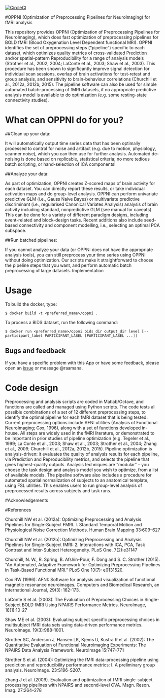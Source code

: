 [![CircleCI](https://circleci.com/gh/BIDS-Apps/oppni.svg?style=svg)](https://circleci.com/gh/BIDS-Apps/oppni)

#OPPNI (Optimization of Preprocessing Pipelines for NeuroImaging) for fMRI analysis

This repository provides OPPNI (Optimization of Preprocessing Pipelines for NeuroImaging), which does fast optimization of preprocessing pipelines for BOLD fMRI (Blood Oxygenation Level Dependent functional MRI). OPPNI identifies the set of preprocessing steps (“pipeline”) specific to each dataset, which optimizes quality metrics of cross-validated Prediction and/or spatial-pattern Reproducibility for a range of analysis models (Strother et al., 2002, 2004; LaConte et al., 2003; Shaw et al., 2003). This procedure has been shown to significantly improve signal detection for individual scan sessions, overlap of brain activations for test-retest and group analysis, and sensitivity to brain-behaviour correlations (Churchill et al., 2012a, 2012b, 2015). The pipeline software can also be used for simple automated batch-processing of fMRI datasets, if no appropriate predictive analysis model is available to do optimization (e.g. some resting-state connectivity studies).

# What can OPPNI do for you?

##Clean up your data:

It will automatically output time series data that has been optimally processed to control for noise and artifact (e.g. due to motion, physiology, scanner noise), which you can then use for further analysis. Automated de-noising is done based on replicable, statistical criteria; no more tedious batch scripting, or hand-selection of ICA components!

##Analyze your data:

As part of optimization, OPPNI creates Z-scored maps of brain activity for each dataset. You can directly report these results, or take individual activation maps and do group-level analysis. OPPNI can perform univariate predictive GLM (i.e., Gauss Naive Bayes) or multivariate predictive discriminant (i.e., regularised Canonical Variates Analysis) analysis of brain activity including standard, nonpredictive GLM (see manual for caveats). This can be done for a variety of different paradigm designs, including event-related and block-design tasks. Recent additions also include seed-based connectivity and component modelling, i.e., selecting an optimal PCA subspace.

##Run batched pipelines:

If you cannot analyze your data (or OPPNI does not have the appropriate analysis tools), you can still preprocess your time series using OPPNI without doing optimization. Our scripts make it straightforward to choose the pipeline steps that you want, and perform automatic batch preprocessing of large datasets.
Implementation

# Usage

To build the docker, type:

```
$ docker build -t <preferred_name>/oppni .
```

To process a BIDS dataset, run the following command:

```
$ docker run <preferred_name>/oppni bids_dir output_dir level [--participant_label PARTICIPANT_LABEL [PARTICIPANT_LABEL ...]]
```

## Bugs and feedback

If you have a specific problem with this App or have some feedback, please open an [issue](https://github.com/BIDS-Apps/oppni/issues) or message @raamana.

# Code design
Preprocessing and analysis scripts are coded in Matlab/Octave, and functions are called and managed using Python scripts. The code tests all possible combinations of a set of 12 different preprocessing steps, to identify the optimal pipeline for each fMRI dataset that is being tested. Current preprocessing options include AFNI utilities (Analysis of Functional NeuroImaging; Cox, 1996), along with a set of functions developed in-house. All steps are widely used in the fMRI literature, or demonstrated to be important in prior studies of pipeline optimization (e.g. Tegeler et al., 1999; La Conte et al., 2003; Shaw et al., 2003; Strother et al., 2004; Zhang et al., 2009; Churchill et al., 2012a, 2012b, 2015). Pipeline optimization is analysis-driven: it evaluates the quality of analysis results for each pipeline, via Prediction and Reproducibility metrics, and selects the pipeline that gives highest-quality outputs. Analysis techniques are “modular” – you choose the task design and analysis model you wish to optimize, from a list of available models. The pipeline software also includes a procedure for automated spatial normalization of subjects to an anatomical template, using FSL utilities. This enables users to run group-level analysis of preprocessed results across subjects and task runs.


#Acknowledgements


#References

Churchill NW et al. (2012a): Optimizing Preprocessing and Analysis Pipelines for Single-Subject FMRI. I. Standard Temporal Motion and Physiological Noise Correction Methods. Human Brain Mapping 33:609–627

Churchill NW et al. (2012b): Optimizing Preprocessing and Analysis Pipelines for Single-Subject fMRI: 2. Interactions with ICA, PCA, Task Contrast and Inter-Subject Heterogeneity. PLoS One. 7(2):e31147

Churchill, N. W., R. Spring, B. Afshin-Pour, F. Dong and S. C. Strother (2015). "An Automated, Adaptive Framework for Optimizing Preprocessing Pipelines in Task-Based Functional MRI." PLoS One 10(7): e0131520.

Cox RW (1996): AFNI: Software for analysis and visualization of functional magnetic resonance neuroimages. Computers and Biomedical Research, an International Journal, 29(3): 162-173.

LaConte S et al. (2003): The Evaluation of Preprocessing Choices in Single-Subject BOLD fMRI Using NPAIRS Performance Metrics. NeuroImage, 18(1):10-27

Shaw ME et al. (2003): Evaluating subject specific preprocessing choices in multisubject fMRI data sets using data-driven performance metrics. NeuroImage. 19(3):988-1001.

Strother SC, Anderson J, Hansen LK, Kjems U, Kustra R et al. (2002): The Quantitative Evaluation of Functional Neuroimaging Experiments: The NPAIRS Data Analysis Framework. NeuroImage 15:747–771

Strother S et al. (2004): Optimizing the fMRI data-processing pipeline using prediction and reproducibility performance metrics: I. A preliminary group analysis. NeuroImage. 23:S196-S207.

Zhang J et al. (2009). Evaluation and optimization of fMRI single-subject processing pipelines with NPAIRS and second-level CVA. Magn. Reson. Imag. 27:264–278

